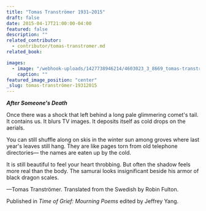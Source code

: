 ```yaml
---
title: "Tomas Tranströmer 1931—2015"
draft: false
date: 2015-04-17T21:00:00-04:00
featured: false
description: ""
related_contributor:
  - contributor/tomas-transtromer.md
related_book:

images:
  - image: "/webhook-uploads/1427738946214/4603023_3_8669_tomas-transtromer-prix-nobel-de-litterature-2_a04e269857aaf1dd956deeaf02f36d5b_mini.jpg"
    caption: ""
featured_image_position: "center"
_slug: tomas-tranströmer-19312015
---
```


_**After Someone's Death**_

Once there was a shock
that left behind a long pale glimmering comet's tail.
It contains us. It blurs TV images.
It deposits itself as cold drops on the aerials.

You can still shuffle along on skis in the winter sun
among groves where last year's leaves still hang.
They are like pages torn from old telephone directories—
the names are eaten up by the cold.

It is still beautiful to feel your heart throbbing.
But often the shadow feels more real than the body.
The samurai looks insignificant
beside his armor of black dragon scales.

—Tomas Tranströmer. Translated from the Swedish by Robin Fulton.

Published in _Time of Grief: Mourning Poems_ edited by Jeffrey Yang.

